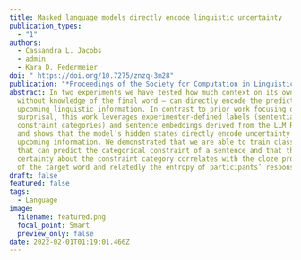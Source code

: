 ```yaml
---
title: Masked language models directly encode linguistic uncertainty
publication_types:
  - "1"
authors:
  - Cassandra L. Jacobs
  - admin
  - Kara D. Federmeier
doi: " https://doi.org/10.7275/znzq-3m28"
publication: "*Proceedings of the Society for Computation in Linguistics, 5(1), 225-228*"
abstract: In two experiments we have tested how much context on its own –
  without knowledge of the final word – can directly encode the predictability of
  upcoming linguistic information. In contrast to prior work focusing on
  surprisal, this work leverages experimenter-defined labels (sentential
  constraint categories) and sentence embeddings derived from the LLM RoBERTa
  and shows that the model’s hidden states directly encode uncertainty about
  upcoming information. We demonstrated that we are able to train classifiers
  that can predict the categorical constraint of a sentence and that the model’s
  certainty about the constraint category correlates with the cloze probability
  of the target word and relatedly the entropy of participants’ responses.
draft: false
featured: false
tags:
  - Language
image:
  filename: featured.png
  focal_point: Smart
  preview_only: false
date: 2022-02-01T01:19:01.466Z
---
```

